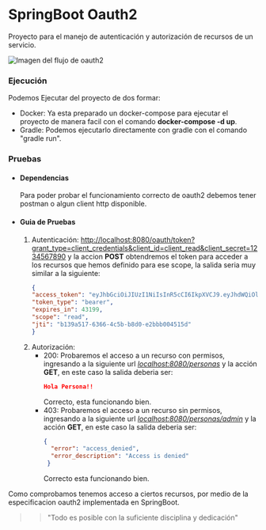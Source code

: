 # SpringBoot Oauth2
Proyecto para el manejo de autenticación y autorización de recursos de un servicio.

![Imagen del flujo de oauth2](https://uploads.toptal.io/blog/image/129096/toptal-blog-image-1549493352154-d8593c1d09444018667fd89566010f57.png)

### Ejecución
Podemos Ejecutar del proyecto de dos formar:
- Docker: Ya esta preparado un
  docker-compose para ejecutar el proyecto de
  manera facil con el comando **docker-compose -d up**.
- Gradle: Podemos ejecutarlo directamente con gradle
  con el comando "gradle run".
  
### Pruebas

- #### Dependencias
    Para poder probar el funcionamiento correcto de oauth2
    debemos tener postman o algun client http disponible.

- #### Guia de Pruebas
    1.  Autenticación:
       <http://localhost:8080/oauth/token?grant_type=client_credentials&client_id=client_read&client_secret=1234567890>
       y la accion **POST** obtendremos el token para acceder a los recursos
       que hemos definido para ese scope, la salida seria
       muy similar a la siguiente:
        ```json
        {
        "access_token": "eyJhbGciOiJIUzI1NiIsInR5cCI6IkpXVCJ9.eyJhdWQiOlsic2VydmljZSJdLCJzY29wZSI6WyJyZWFkIl0sImV4cCI6MTYxMTkyNzY2NCwiYXV0aG9yaXRpZXMiOlsiQ0xJRU5UX1JFQUQiXSwianRpIjoiYjEzOWE1MTctNjM2Ni00YzViLWI4ZDAtZTJiYmIwMDQ1MTVkIiwiY2xpZW50X2lkIjoiY2xpZW50X3JlYWQifQ.KiqoFiuIRh8Iz6EjuP64MgKp7H9If7bR-ZALnp7g15M",
        "token_type": "bearer",
        "expires_in": 43199,
        "scope": "read",
        "jti": "b139a517-6366-4c5b-b8d0-e2bbb004515d"
        }
        
        ```
    2. Autorización:
        - 200: Probaremos el acceso a un recurso con permisos,
          ingresando a la siguiente 
          url *<localhost:8080/personas>* y la acción **GET**,
          en este caso la salida deberia ser:
            ```json
            Hola Persona!!
            ```
          Correcto, esta funcionando bien.
        - 403: Probaremos el acceso a un recurso sin permisos,
          ingresando a la siguiente 
          url *<localhost:8080/personas/admin>* y la acción **GET**,
          en este caso la salida deberia ser:
            ```json
            {
              "error": "access_denied",
              "error_description": "Access is denied"
             }
            ```
          Correcto esta funcionando bien.

Como comprobamos tenemos acceso a ciertos
recursos, por medio de la especificacion oauth2
implementada en SpringBoot.
>> "Todo es posible con la suficiente disciplina y dedicación"